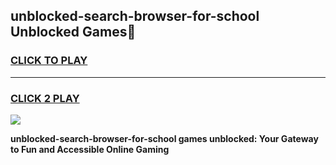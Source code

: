 
## unblocked-search-browser-for-school Unblocked Games👋
<h3>
<a href="https://news.freeplayer.one?title=unblocked-search-browser-for-school&ref=16F">CLICK TO PLAY</a></h3>
<hr>

<h3>
<a href="https://news.freeplayer.one?title=unblocked-search-browser-for-school&ref=16F">CLICK 2 PLAY</a>
  
</h3>

<a href="https://news.freeplayer.one?title=unblocked-search-browser-for-school&ref=16F/"><img src="https://clearcache.store/games.png"></a>


**unblocked-search-browser-for-school games unblocked: Your Gateway to Fun and Accessible Online Gaming**
